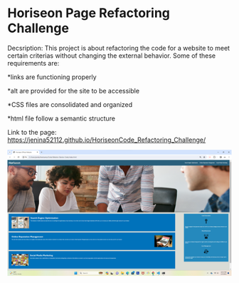 # Horiseon Page Refactoring Challenge
Decsription: This project is about refactoring the code for a website to meet certain criterias without changing the external behavior. 
Some of these requirements are:

*links are functioning properly

*alt are provided for the site to be accessible

*CSS files are consolidated and organized

*html file follow a semantic structure

Link to the page: https://jenina52112.github.io/HoriseonCode_Refactoring_Challenge/

![alt text](<Horiseon Screenshot.png>)
